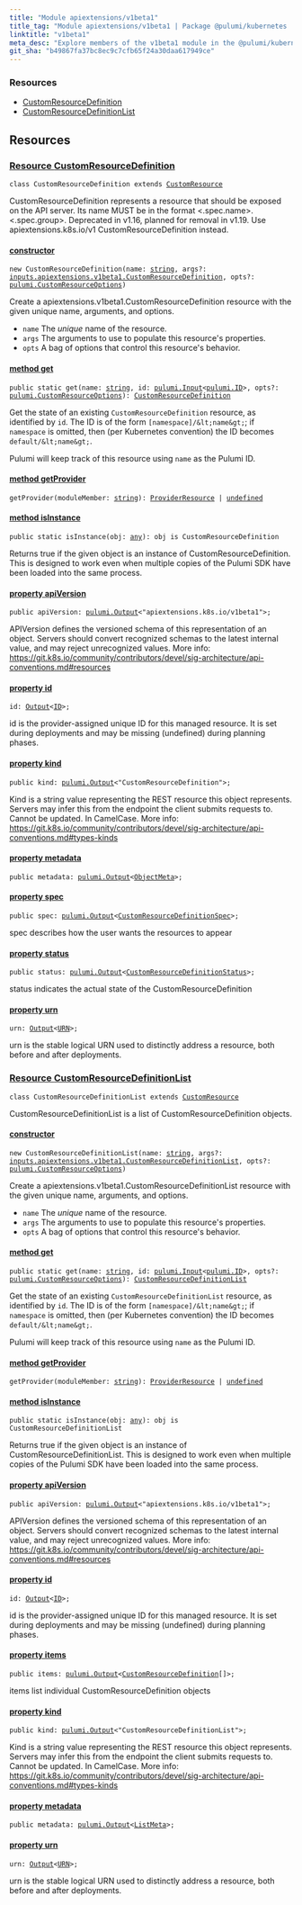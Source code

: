 ```yaml
---
title: "Module apiextensions/v1beta1"
title_tag: "Module apiextensions/v1beta1 | Package @pulumi/kubernetes | Node.js SDK"
linktitle: "v1beta1"
meta_desc: "Explore members of the v1beta1 module in the @pulumi/kubernetes package."
git_sha: "b49867fa37bc8ec9c7cfb65f24a30daa617949ce"
---
```


<!-- WARNING: this page was generated by a tool. Do not edit it by hand. -->
<!-- To change it, please see https://github.com/pulumi/docs/tree/master/tools/tscdocgen. -->




<h3>Resources</h3>
<ul class="api">
    <li><a href="#CustomResourceDefinition"><span class="symbol resource"></span>CustomResourceDefinition</a></li>
    <li><a href="#CustomResourceDefinitionList"><span class="symbol resource"></span>CustomResourceDefinitionList</a></li>
</ul>




<h2 id="resources">Resources</h2>
<h3 class="pdoc-module-header" id="CustomResourceDefinition" data-link-title="CustomResourceDefinition">
    <a href="https://github.com/pulumi/pulumi-kubernetes/blob/{{< param git_sha >}}/sdk/nodejs/apiextensions/v1beta1/CustomResourceDefinition.ts#L15">
        Resource <strong>CustomResourceDefinition</strong>
    </a>
</h3>

<pre class="highlight"><code><span class='kr'>class</span> <span class='nx'>CustomResourceDefinition</span> <span class='kr'>extends</span> <a href='/docs/reference/pkg/nodejs/pulumi/pulumi/#CustomResource'>CustomResource</a></code></pre>

CustomResourceDefinition represents a resource that should be exposed on the API server.  Its
name MUST be in the format &lt;.spec.name&gt;.&lt;.spec.group&gt;. Deprecated in v1.16, planned for
removal in v1.19. Use apiextensions.k8s.io/v1 CustomResourceDefinition instead.

<h4 class="pdoc-member-header" id="CustomResourceDefinition-constructor">
<a class="pdoc-child-name" href="https://github.com/pulumi/pulumi-kubernetes/blob/{{< param git_sha >}}/sdk/nodejs/apiextensions/v1beta1/CustomResourceDefinition.ts#L73"> <b>constructor</b></a>
</h4>


<pre class="highlight"><code><span class='kd'></span><span class='kd'>new</span> CustomResourceDefinition(name: <span class='kd'><a href='https://developer.mozilla.org/en-US/docs/Web/JavaScript/Reference/Global_Objects/String'>string</a></span>, args?: <a href='/docs/reference/pkg/nodejs/pulumi/kubernetes/types/input/#CustomResourceDefinition'>inputs.apiextensions.v1beta1.CustomResourceDefinition</a>, opts?: <a href='/docs/reference/pkg/nodejs/pulumi/pulumi/#CustomResourceOptions'>pulumi.CustomResourceOptions</a>)</code></pre>


Create a apiextensions.v1beta1.CustomResourceDefinition resource with the given unique name, arguments, and options.

* `name` The _unique_ name of the resource.
* `args` The arguments to use to populate this resource&#39;s properties.
* `opts` A bag of options that control this resource&#39;s behavior.

<h4 class="pdoc-member-header" id="CustomResourceDefinition-get">
<a class="pdoc-child-name" href="https://github.com/pulumi/pulumi-kubernetes/blob/{{< param git_sha >}}/sdk/nodejs/apiextensions/v1beta1/CustomResourceDefinition.ts#L56">method <b>get</b></a>
</h4>


<pre class="highlight"><code><span class='kd'>public static </span>get(name: <span class='kd'><a href='https://developer.mozilla.org/en-US/docs/Web/JavaScript/Reference/Global_Objects/String'>string</a></span>, id: <a href='/docs/reference/pkg/nodejs/pulumi/pulumi/#Input'>pulumi.Input</a>&lt;<a href='/docs/reference/pkg/nodejs/pulumi/pulumi/#ID'>pulumi.ID</a>&gt;, opts?: <a href='/docs/reference/pkg/nodejs/pulumi/pulumi/#CustomResourceOptions'>pulumi.CustomResourceOptions</a>): <a href='#CustomResourceDefinition'>CustomResourceDefinition</a></code></pre>


Get the state of an existing `CustomResourceDefinition` resource, as identified by `id`.
The ID is of the form `[namespace]/&lt;name&gt;`; if `namespace` is omitted, then (per
Kubernetes convention) the ID becomes `default/&lt;name&gt;`.

Pulumi will keep track of this resource using `name` as the Pulumi ID.

<h4 class="pdoc-member-header" id="CustomResourceDefinition-getProvider">
<a class="pdoc-child-name" href="https://github.com/pulumi/pulumi-kubernetes/blob/{{< param git_sha >}}/sdk/nodejs/apiextensions/v1beta1/CustomResourceDefinition.ts#L15">method <b>getProvider</b></a>
</h4>


<pre class="highlight"><code><span class='kd'></span>getProvider(moduleMember: <span class='kd'><a href='https://developer.mozilla.org/en-US/docs/Web/JavaScript/Reference/Global_Objects/String'>string</a></span>): <a href='/docs/reference/pkg/nodejs/pulumi/pulumi/#ProviderResource'>ProviderResource</a> | <span class='kd'><a href='https://developer.mozilla.org/en-US/docs/Web/JavaScript/Reference/Global_Objects/undefined'>undefined</a></span></code></pre>

<h4 class="pdoc-member-header" id="CustomResourceDefinition-isInstance">
<a class="pdoc-child-name" href="https://github.com/pulumi/pulumi-kubernetes/blob/{{< param git_sha >}}/sdk/nodejs/apiextensions/v1beta1/CustomResourceDefinition.ts#L67">method <b>isInstance</b></a>
</h4>


<pre class="highlight"><code><span class='kd'>public static </span>isInstance(obj: <span class='kd'><a href='https://www.typescriptlang.org/docs/handbook/basic-types.html#any'>any</a></span>): obj is CustomResourceDefinition</code></pre>


Returns true if the given object is an instance of CustomResourceDefinition.  This is designed to work even
when multiple copies of the Pulumi SDK have been loaded into the same process.

<h4 class="pdoc-member-header" id="CustomResourceDefinition-apiVersion">
<a class="pdoc-child-name" href="https://github.com/pulumi/pulumi-kubernetes/blob/{{< param git_sha >}}/sdk/nodejs/apiextensions/v1beta1/CustomResourceDefinition.ts#L22">property <b>apiVersion</b></a>
</h4>

<pre class="highlight"><code><span class='kd'>public </span>apiVersion: <a href='/docs/reference/pkg/nodejs/pulumi/pulumi/#Output'>pulumi.Output</a>&lt;<span class='s2'>"apiextensions.k8s.io/v1beta1"</span>&gt;;</code></pre>

APIVersion defines the versioned schema of this representation of an object. Servers should
convert recognized schemas to the latest internal value, and may reject unrecognized
values. More info:
https://git.k8s.io/community/contributors/devel/sig-architecture/api-conventions.md#resources

<h4 class="pdoc-member-header" id="CustomResourceDefinition-id">
<a class="pdoc-child-name" href="https://github.com/pulumi/pulumi-kubernetes/blob/{{< param git_sha >}}/sdk/nodejs/apiextensions/v1beta1/CustomResourceDefinition.ts#L15">property <b>id</b></a>
</h4>

<pre class="highlight"><code><span class='kd'></span>id: <a href='/docs/reference/pkg/nodejs/pulumi/pulumi/#Output'>Output</a>&lt;<a href='/docs/reference/pkg/nodejs/pulumi/pulumi/#ID'>ID</a>&gt;;</code></pre>

id is the provider-assigned unique ID for this managed resource.  It is set during
deployments and may be missing (undefined) during planning phases.

<h4 class="pdoc-member-header" id="CustomResourceDefinition-kind">
<a class="pdoc-child-name" href="https://github.com/pulumi/pulumi-kubernetes/blob/{{< param git_sha >}}/sdk/nodejs/apiextensions/v1beta1/CustomResourceDefinition.ts#L30">property <b>kind</b></a>
</h4>

<pre class="highlight"><code><span class='kd'>public </span>kind: <a href='/docs/reference/pkg/nodejs/pulumi/pulumi/#Output'>pulumi.Output</a>&lt;<span class='s2'>"CustomResourceDefinition"</span>&gt;;</code></pre>

Kind is a string value representing the REST resource this object represents. Servers may
infer this from the endpoint the client submits requests to. Cannot be updated. In
CamelCase. More info:
https://git.k8s.io/community/contributors/devel/sig-architecture/api-conventions.md#types-kinds

<h4 class="pdoc-member-header" id="CustomResourceDefinition-metadata">
<a class="pdoc-child-name" href="https://github.com/pulumi/pulumi-kubernetes/blob/{{< param git_sha >}}/sdk/nodejs/apiextensions/v1beta1/CustomResourceDefinition.ts#L33">property <b>metadata</b></a>
</h4>

<pre class="highlight"><code><span class='kd'>public </span>metadata: <a href='/docs/reference/pkg/nodejs/pulumi/pulumi/#Output'>pulumi.Output</a>&lt;<a href='/docs/reference/pkg/nodejs/pulumi/kubernetes/types/output/#ObjectMeta'>ObjectMeta</a>&gt;;</code></pre>
<h4 class="pdoc-member-header" id="CustomResourceDefinition-spec">
<a class="pdoc-child-name" href="https://github.com/pulumi/pulumi-kubernetes/blob/{{< param git_sha >}}/sdk/nodejs/apiextensions/v1beta1/CustomResourceDefinition.ts#L38">property <b>spec</b></a>
</h4>

<pre class="highlight"><code><span class='kd'>public </span>spec: <a href='/docs/reference/pkg/nodejs/pulumi/pulumi/#Output'>pulumi.Output</a>&lt;<a href='/docs/reference/pkg/nodejs/pulumi/kubernetes/types/output/#CustomResourceDefinitionSpec'>CustomResourceDefinitionSpec</a>&gt;;</code></pre>

spec describes how the user wants the resources to appear

<h4 class="pdoc-member-header" id="CustomResourceDefinition-status">
<a class="pdoc-child-name" href="https://github.com/pulumi/pulumi-kubernetes/blob/{{< param git_sha >}}/sdk/nodejs/apiextensions/v1beta1/CustomResourceDefinition.ts#L43">property <b>status</b></a>
</h4>

<pre class="highlight"><code><span class='kd'>public </span>status: <a href='/docs/reference/pkg/nodejs/pulumi/pulumi/#Output'>pulumi.Output</a>&lt;<a href='/docs/reference/pkg/nodejs/pulumi/kubernetes/types/output/#CustomResourceDefinitionStatus'>CustomResourceDefinitionStatus</a>&gt;;</code></pre>

status indicates the actual state of the CustomResourceDefinition

<h4 class="pdoc-member-header" id="CustomResourceDefinition-urn">
<a class="pdoc-child-name" href="https://github.com/pulumi/pulumi-kubernetes/blob/{{< param git_sha >}}/sdk/nodejs/apiextensions/v1beta1/CustomResourceDefinition.ts#L15">property <b>urn</b></a>
</h4>

<pre class="highlight"><code><span class='kd'></span>urn: <a href='/docs/reference/pkg/nodejs/pulumi/pulumi/#Output'>Output</a>&lt;<a href='/docs/reference/pkg/nodejs/pulumi/pulumi/#URN'>URN</a>&gt;;</code></pre>

urn is the stable logical URN used to distinctly address a resource, both before and after
deployments.

<h3 class="pdoc-module-header" id="CustomResourceDefinitionList" data-link-title="CustomResourceDefinitionList">
    <a href="https://github.com/pulumi/pulumi-kubernetes/blob/{{< param git_sha >}}/sdk/nodejs/apiextensions/v1beta1/CustomResourceDefinitionList.ts#L13">
        Resource <strong>CustomResourceDefinitionList</strong>
    </a>
</h3>

<pre class="highlight"><code><span class='kr'>class</span> <span class='nx'>CustomResourceDefinitionList</span> <span class='kr'>extends</span> <a href='/docs/reference/pkg/nodejs/pulumi/pulumi/#CustomResource'>CustomResource</a></code></pre>

CustomResourceDefinitionList is a list of CustomResourceDefinition objects.

<h4 class="pdoc-member-header" id="CustomResourceDefinitionList-constructor">
<a class="pdoc-child-name" href="https://github.com/pulumi/pulumi-kubernetes/blob/{{< param git_sha >}}/sdk/nodejs/apiextensions/v1beta1/CustomResourceDefinitionList.ts#L66"> <b>constructor</b></a>
</h4>


<pre class="highlight"><code><span class='kd'></span><span class='kd'>new</span> CustomResourceDefinitionList(name: <span class='kd'><a href='https://developer.mozilla.org/en-US/docs/Web/JavaScript/Reference/Global_Objects/String'>string</a></span>, args?: <a href='/docs/reference/pkg/nodejs/pulumi/kubernetes/types/input/#CustomResourceDefinitionList'>inputs.apiextensions.v1beta1.CustomResourceDefinitionList</a>, opts?: <a href='/docs/reference/pkg/nodejs/pulumi/pulumi/#CustomResourceOptions'>pulumi.CustomResourceOptions</a>)</code></pre>


Create a apiextensions.v1beta1.CustomResourceDefinitionList resource with the given unique name, arguments, and options.

* `name` The _unique_ name of the resource.
* `args` The arguments to use to populate this resource&#39;s properties.
* `opts` A bag of options that control this resource&#39;s behavior.

<h4 class="pdoc-member-header" id="CustomResourceDefinitionList-get">
<a class="pdoc-child-name" href="https://github.com/pulumi/pulumi-kubernetes/blob/{{< param git_sha >}}/sdk/nodejs/apiextensions/v1beta1/CustomResourceDefinitionList.ts#L49">method <b>get</b></a>
</h4>


<pre class="highlight"><code><span class='kd'>public static </span>get(name: <span class='kd'><a href='https://developer.mozilla.org/en-US/docs/Web/JavaScript/Reference/Global_Objects/String'>string</a></span>, id: <a href='/docs/reference/pkg/nodejs/pulumi/pulumi/#Input'>pulumi.Input</a>&lt;<a href='/docs/reference/pkg/nodejs/pulumi/pulumi/#ID'>pulumi.ID</a>&gt;, opts?: <a href='/docs/reference/pkg/nodejs/pulumi/pulumi/#CustomResourceOptions'>pulumi.CustomResourceOptions</a>): <a href='#CustomResourceDefinitionList'>CustomResourceDefinitionList</a></code></pre>


Get the state of an existing `CustomResourceDefinitionList` resource, as identified by `id`.
The ID is of the form `[namespace]/&lt;name&gt;`; if `namespace` is omitted, then (per
Kubernetes convention) the ID becomes `default/&lt;name&gt;`.

Pulumi will keep track of this resource using `name` as the Pulumi ID.

<h4 class="pdoc-member-header" id="CustomResourceDefinitionList-getProvider">
<a class="pdoc-child-name" href="https://github.com/pulumi/pulumi-kubernetes/blob/{{< param git_sha >}}/sdk/nodejs/apiextensions/v1beta1/CustomResourceDefinitionList.ts#L13">method <b>getProvider</b></a>
</h4>


<pre class="highlight"><code><span class='kd'></span>getProvider(moduleMember: <span class='kd'><a href='https://developer.mozilla.org/en-US/docs/Web/JavaScript/Reference/Global_Objects/String'>string</a></span>): <a href='/docs/reference/pkg/nodejs/pulumi/pulumi/#ProviderResource'>ProviderResource</a> | <span class='kd'><a href='https://developer.mozilla.org/en-US/docs/Web/JavaScript/Reference/Global_Objects/undefined'>undefined</a></span></code></pre>

<h4 class="pdoc-member-header" id="CustomResourceDefinitionList-isInstance">
<a class="pdoc-child-name" href="https://github.com/pulumi/pulumi-kubernetes/blob/{{< param git_sha >}}/sdk/nodejs/apiextensions/v1beta1/CustomResourceDefinitionList.ts#L60">method <b>isInstance</b></a>
</h4>


<pre class="highlight"><code><span class='kd'>public static </span>isInstance(obj: <span class='kd'><a href='https://www.typescriptlang.org/docs/handbook/basic-types.html#any'>any</a></span>): obj is CustomResourceDefinitionList</code></pre>


Returns true if the given object is an instance of CustomResourceDefinitionList.  This is designed to work even
when multiple copies of the Pulumi SDK have been loaded into the same process.

<h4 class="pdoc-member-header" id="CustomResourceDefinitionList-apiVersion">
<a class="pdoc-child-name" href="https://github.com/pulumi/pulumi-kubernetes/blob/{{< param git_sha >}}/sdk/nodejs/apiextensions/v1beta1/CustomResourceDefinitionList.ts#L20">property <b>apiVersion</b></a>
</h4>

<pre class="highlight"><code><span class='kd'>public </span>apiVersion: <a href='/docs/reference/pkg/nodejs/pulumi/pulumi/#Output'>pulumi.Output</a>&lt;<span class='s2'>"apiextensions.k8s.io/v1beta1"</span>&gt;;</code></pre>

APIVersion defines the versioned schema of this representation of an object. Servers should
convert recognized schemas to the latest internal value, and may reject unrecognized
values. More info:
https://git.k8s.io/community/contributors/devel/sig-architecture/api-conventions.md#resources

<h4 class="pdoc-member-header" id="CustomResourceDefinitionList-id">
<a class="pdoc-child-name" href="https://github.com/pulumi/pulumi-kubernetes/blob/{{< param git_sha >}}/sdk/nodejs/apiextensions/v1beta1/CustomResourceDefinitionList.ts#L13">property <b>id</b></a>
</h4>

<pre class="highlight"><code><span class='kd'></span>id: <a href='/docs/reference/pkg/nodejs/pulumi/pulumi/#Output'>Output</a>&lt;<a href='/docs/reference/pkg/nodejs/pulumi/pulumi/#ID'>ID</a>&gt;;</code></pre>

id is the provider-assigned unique ID for this managed resource.  It is set during
deployments and may be missing (undefined) during planning phases.

<h4 class="pdoc-member-header" id="CustomResourceDefinitionList-items">
<a class="pdoc-child-name" href="https://github.com/pulumi/pulumi-kubernetes/blob/{{< param git_sha >}}/sdk/nodejs/apiextensions/v1beta1/CustomResourceDefinitionList.ts#L25">property <b>items</b></a>
</h4>

<pre class="highlight"><code><span class='kd'>public </span>items: <a href='/docs/reference/pkg/nodejs/pulumi/pulumi/#Output'>pulumi.Output</a>&lt;<a href='/docs/reference/pkg/nodejs/pulumi/kubernetes/types/output/#CustomResourceDefinition'>CustomResourceDefinition</a>[]&gt;;</code></pre>

items list individual CustomResourceDefinition objects

<h4 class="pdoc-member-header" id="CustomResourceDefinitionList-kind">
<a class="pdoc-child-name" href="https://github.com/pulumi/pulumi-kubernetes/blob/{{< param git_sha >}}/sdk/nodejs/apiextensions/v1beta1/CustomResourceDefinitionList.ts#L33">property <b>kind</b></a>
</h4>

<pre class="highlight"><code><span class='kd'>public </span>kind: <a href='/docs/reference/pkg/nodejs/pulumi/pulumi/#Output'>pulumi.Output</a>&lt;<span class='s2'>"CustomResourceDefinitionList"</span>&gt;;</code></pre>

Kind is a string value representing the REST resource this object represents. Servers may
infer this from the endpoint the client submits requests to. Cannot be updated. In
CamelCase. More info:
https://git.k8s.io/community/contributors/devel/sig-architecture/api-conventions.md#types-kinds

<h4 class="pdoc-member-header" id="CustomResourceDefinitionList-metadata">
<a class="pdoc-child-name" href="https://github.com/pulumi/pulumi-kubernetes/blob/{{< param git_sha >}}/sdk/nodejs/apiextensions/v1beta1/CustomResourceDefinitionList.ts#L36">property <b>metadata</b></a>
</h4>

<pre class="highlight"><code><span class='kd'>public </span>metadata: <a href='/docs/reference/pkg/nodejs/pulumi/pulumi/#Output'>pulumi.Output</a>&lt;<a href='/docs/reference/pkg/nodejs/pulumi/kubernetes/types/output/#ListMeta'>ListMeta</a>&gt;;</code></pre>
<h4 class="pdoc-member-header" id="CustomResourceDefinitionList-urn">
<a class="pdoc-child-name" href="https://github.com/pulumi/pulumi-kubernetes/blob/{{< param git_sha >}}/sdk/nodejs/apiextensions/v1beta1/CustomResourceDefinitionList.ts#L13">property <b>urn</b></a>
</h4>

<pre class="highlight"><code><span class='kd'></span>urn: <a href='/docs/reference/pkg/nodejs/pulumi/pulumi/#Output'>Output</a>&lt;<a href='/docs/reference/pkg/nodejs/pulumi/pulumi/#URN'>URN</a>&gt;;</code></pre>

urn is the stable logical URN used to distinctly address a resource, both before and after
deployments.



